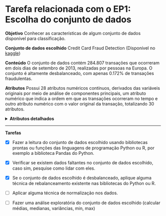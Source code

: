 # Tarefa relacionada com o EP1: Escolha do conjunto de dados

**Objetivo**
Conhecer as características de algum conjunto de dados  disponível para classificação.

**Conjunto de dados escolhido**
Credit Card Fraud Detection (Disponível no [kaggle](https://www.kaggle.com/mlg-ulb/creditcardfraud))

**Conteúdo**
O conjunto de dados contém 284.807 transações que ocorreram em dois dias de setembro de 2013, realizadas por pessoas na Europa. O conjunto é altamente desbalanceado, com apenas 0.172% de transações fraudulentas. 

**Atributos**
Possui 28 atributos numéricos contínuos, derivados das variáveis originais por meio de análise de componentes principais, um atributo numérico que indica a ordem em que as transações ocorreram no tempo e outro atributo numérico com o valor original da transação, totalizando 30 atributos.

<details><summary><strong>Atributos detalhados</strong></summary>
It contains only numerical input variables which are the result of a PCA transformation. Unfortunately, due to confidentiality issues, we cannot provide the original features and more background information about the data. Features V1, V2, … V28 are the principal components obtained with PCA, the only features which have not been transformed with PCA are 'Time' and 'Amount'. Feature 'Time' contains the seconds elapsed between each transaction and the first transaction in the dataset. The feature 'Amount' is the transaction Amount, this feature can be used for example-dependant cost-senstive learning. Feature 'Class' is the response variable and it takes value 1 in case of fraud and 0 otherwise. 
</details>
<hr>

**Tarefas**

- [X] Fazer a leitura do conjunto de dados  escolhido usando  bibliotecas prontas ou funções das linguagens de programação Python ou R, por exemplo a biblioteca Pandas do Python.
- [X] Verificar se existem dados faltantes no conjunto de dados escolhido, caso sim, pesquise como lidar com eles.
- [X] Se o conjunto de dados escolhido é desbalanceado, aplique alguma técnica de rebalanceamento existente nas bibliotecas do Python ou R.
- [ ] Aplicar alguma técnica de normalização nos dados.
- [ ] Fazer uma análise exploratória do conjunto de dados escolhido (calcular médias, medianas, variâncias, min, max)


